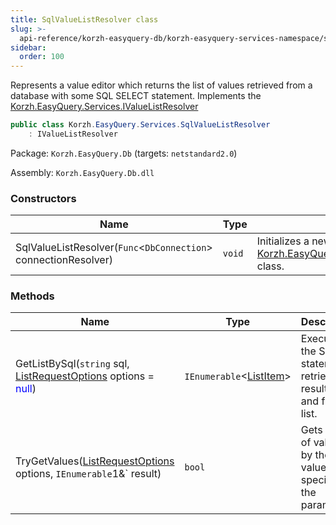 ```yaml
---
title: SqlValueListResolver class
slug: >-
  api-reference/korzh-easyquery-db/korzh-easyquery-services-namespace/sqlvaluelistresolver-class
sidebar:
  order: 100
---
```


Represents a value editor which returns the list of values  retrieved from a database with some SQL SELECT statement.  Implements the [Korzh.EasyQuery.Services.IValueListResolver](///easyquery/docs/api-reference/korzh-easyquery/korzh-easyquery-services-namespace/ivaluelistresolver-interface)
```csharp
public class Korzh.EasyQuery.Services.SqlValueListResolver
    : IValueListResolver

```
Package: `Korzh.EasyQuery.Db` (targets: `netstandard2.0`)

Assembly: `Korzh.EasyQuery.Db.dll`

### Constructors

| Name | Type | Description | 
| --- | --- | --- | 
| SqlValueListResolver(`Func`&lt;`DbConnection`&gt; connectionResolver) | `void` | Initializes a new instance of the [Korzh.EasyQuery.Services.SqlValueListResolver](///easyquery/docs/api-reference/korzh-easyquery-db/korzh-easyquery-services-namespace/sqlvaluelistresolver-class) class. | 


### Methods

| Name | Type | Description | 
| --- | --- | --- | 
| GetListBySql(`string` sql, [ListRequestOptions](///easyquery/docs/api-reference/korzh-easyquery/korzh-easyquery-services-namespace/listrequestoptions-class) options = <span style='color: blue'>null</span>) | `IEnumerable`&lt;[ListItem](///easyquery/docs/api-reference/korzh-easyquery/korzh-easyquery-services-namespace/listitem-class)&gt; | Executes the SQL statement, retrieve the result set and fills the list. | 
| TryGetValues([ListRequestOptions](///easyquery/docs/api-reference/korzh-easyquery/korzh-easyquery-services-namespace/listrequestoptions-class) options, `IEnumerable`1&` result) | `bool` | Gets the list of values by the value editor specified in the parameter. |
